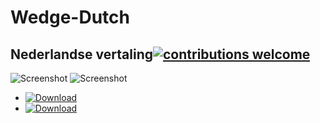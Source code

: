 # Wedge-Dutch
## Nederlandse vertaling[![contributions welcome](https://img.shields.io/badge/bijdrage-welkom-brightgreen.svg?style=flat)](https://github.com/dwyl/esta/issues)

![Screenshot](https://imgur.com/VYtXPLd.png"Screenshot")
![Screenshot](https://imgur.com/xMtnLR4.png"Screenshot")



- [![Download](https://img.shields.io/badge/download-Wedge-brightgreen.svg)](https://github.com/Wedge/wedge)
- [![Download](https://img.shields.io/badge/LMUBE-Forum-brightgreen.svg)](https://www.linuxmintusers.be/forum/MintWedge/)
